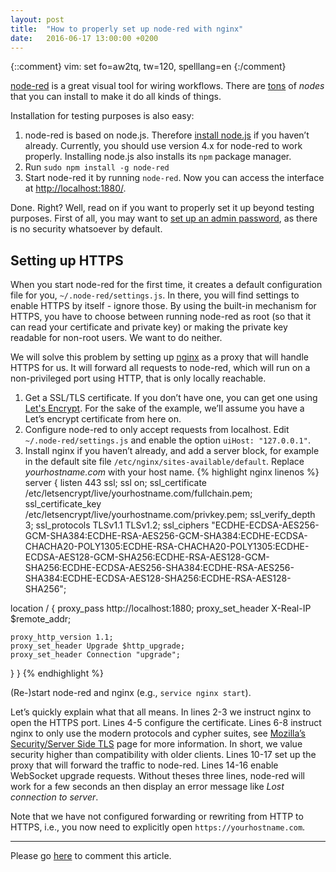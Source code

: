 ```yaml
---
layout: post
title:  "How to properly set up node-red with nginx"
date:   2016-06-17 13:00:00 +0200
---
```

{::comment}
vim: set fo=aw2tq, tw=120, spelllang=en
{:/comment}

[node-red](http://nodered.org/) is a great visual tool for wiring workflows.
There are [tons](http://flows.nodered.org/) of *nodes* that you can install to
make it do all kinds of things.

Installation for testing purposes is also easy:

1. node-red is based on node.js. Therefore [install
   node.js](https://nodejs.org/en/download/package-manager/) if you
   haven’t already. Currently, you should use version 4.x for node-red to work
   properly. Installing node.js also installs its `npm` package manager.
2. Run `sudo npm install -g node-red`
3. Start node-red it by running `node-red`. Now you can access the interface at
   [http://localhost:1880/](http://localhost:1880/).

Done. Right? Well, read on if you want to properly set it up beyond testing
purposes. First of all, you may want to [set up an admin
password](http://nodered.org/docs/security), as there is no security whatsoever
by default.

## Setting up HTTPS

When you start node-red for the first time, it creates a default configuration
file for you, `~/.node-red/settings.js`. In there, you will find settings to
enable HTTPS by itself - ignore those. By using the built-in mechanism for
HTTPS, you have to choose between running node-red as root (so that it can read
your certificate and private key) or making the private key readable for
non-root users. We want to do neither.

We will solve this problem by setting up [nginx](https://www.nginx.com/) as a
proxy that will handle HTTPS for us. It will forward all requests to node-red,
which will run on a non-privileged port using HTTP, that is only locally
reachable.

1. Get a SSL/TLS certificate. If you don’t have one, you can get one using
[Let's Encrypt](https://letsencrypt.org/). For the sake of the example, we’ll
assume you have a Let’s encrypt certificate from here on.
2. Configure node-red to only accept requests from localhost. Edit
`~/.node-red/settings.js` and enable the option `uiHost: "127.0.0.1"`.
3. Install nginx if you haven’t already, and add a server block, for example in
the default site file `/etc/nginx/sites-available/default`. Replace
*yourhostname.com* with your host name.
{% highlight nginx linenos %}
server {
  listen 443 ssl;
  ssl on;
  ssl_certificate /etc/letsencrypt/live/yourhostname.com/fullchain.pem;
  ssl_certificate_key /etc/letsencrypt/live/yourhostname.com/privkey.pem;
  ssl_verify_depth 3;
  ssl_protocols TLSv1.1 TLSv1.2;
  ssl_ciphers "ECDHE-ECDSA-AES256-GCM-SHA384:ECDHE-RSA-AES256-GCM-SHA384:ECDHE-ECDSA-CHACHA20-POLY1305:ECDHE-RSA-CHACHA20-POLY1305:ECDHE-ECDSA-AES128-GCM-SHA256:ECDHE-RSA-AES128-GCM-SHA256:ECDHE-ECDSA-AES256-SHA384:ECDHE-RSA-AES256-SHA384:ECDHE-ECDSA-AES128-SHA256:ECDHE-RSA-AES128-SHA256";

  location / {
    proxy_pass http://localhost:1880;
    proxy_set_header X-Real-IP $remote_addr;

    proxy_http_version 1.1;
    proxy_set_header Upgrade $http_upgrade;
    proxy_set_header Connection "upgrade";
  }
}
{% endhighlight %}

(Re-)start node-red and nginx (e.g., `service nginx start`).

Let’s quickly explain what that all means. In lines 2-3 we instruct nginx to
open the HTTPS port. Lines 4-5 configure the certificate. Lines 6-8 instruct
nginx to only use the modern protocols and cypher suites, see [Mozilla’s
Security/Server Side TLS](https://wiki.mozilla.org/Security/Server_Side_TLS)
page for more information. In short, we value security higher than
compatibility with older clients. Lines 10-17 set up the proxy that will
forward the traffic to node-red. Lines 14-16 enable WebSocket upgrade requests.
Without theses three lines, node-red will work for a few seconds an then
display an error message like *Lost connection to server*.

Note that we have not configured forwarding or rewriting from HTTP to HTTPS,
i.e., you now need to explicitly open `https://yourhostname.com`.

<div><hr/></div>

Please go [here](https://github.com/atextor/atextor.github.com/issues/2) to
comment this article.
